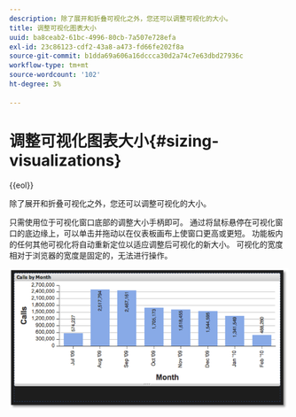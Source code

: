 ```yaml
---
description: 除了展开和折叠可视化之外，您还可以调整可视化的大小。
title: 调整可视化图表大小
uuid: ba8ceab2-61bc-4996-80cb-7a507e728efa
exl-id: 23c86123-cdf2-43a8-a473-fd66fe202f8a
source-git-commit: b1dda69a606a16dccca30d2a74c7e63dbd27936c
workflow-type: tm+mt
source-wordcount: '102'
ht-degree: 3%

---
```


# 调整可视化图表大小{#sizing-visualizations}

{{eol}}

除了展开和折叠可视化之外，您还可以调整可视化的大小。

只需使用位于可视化窗口底部的调整大小手柄即可。 通过将鼠标悬停在可视化窗口的底边缘上，可以单击并拖动以在仪表板画布上使窗口更高或更短。 功能板内的任何其他可视化将自动重新定位以适应调整后可视化的新大小。 可视化的宽度相对于浏览器的宽度是固定的，无法进行操作。

![](assets/size_visual.png)
